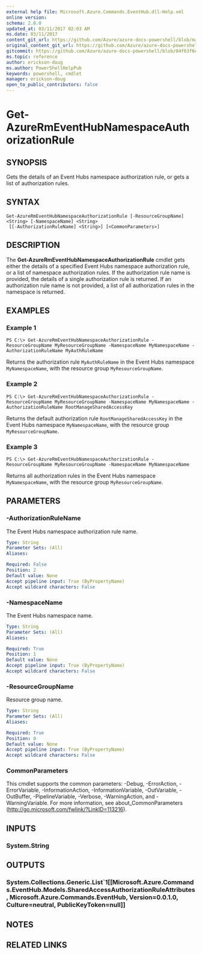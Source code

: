 ```yaml
---
external help file: Microsoft.Azure.Commands.EventHub.dll-Help.xml
online version:
schema: 2.0.0
updated_at: 03/11/2017 02:03 AM
ms.date: 03/11/2017
content_git_url: https://github.com/Azure/azure-docs-powershell/blob/master/azureps-cmdlets-docs/ResourceManager/AzureRM.EventHub/v0.1.0/Get-AzureRmEventHubNamespaceAuthorizationRule.md
original_content_git_url: https://github.com/Azure/azure-docs-powershell/blob/master/azureps-cmdlets-docs/ResourceManager/AzureRM.EventHub/v0.1.0/Get-AzureRmEventHubNamespaceAuthorizationRule.md
gitcommit: https://github.com/Azure/azure-docs-powershell/blob/04f63f6e685743ace2c57eb157574e34e8610b1c
ms.topic: reference
author: erickson-doug
ms.author: PowerShellHelpPub
keywords: powershell, cmdlet
manager: erickson-doug
open_to_public_contributors: false
---
```


# Get-AzureRmEventHubNamespaceAuthorizationRule

## SYNOPSIS
Gets the details of an Event Hubs namespace authorization rule, or gets a list of authorization rules.

## SYNTAX

```
Get-AzureRmEventHubNamespaceAuthorizationRule [-ResourceGroupName] <String> [-NamespaceName] <String>
 [[-AuthorizationRuleName] <String>] [<CommonParameters>]
```

## DESCRIPTION
The **Get-AzureRmEventHubNamespaceAuthorizationRule** cmdlet gets either the details of a specified Event Hubs namespace authorization rule, or a list of namespace authorization rules. If the authorization rule name is provided, the details of a single authorization rule is returned. If an authorization rule name is not provided, a list of all authorization rules in the namespace is returned.

## EXAMPLES

### Example 1
```
PS C:\> Get-AzureRmEventHubNamespaceAuthorizationRule -ResourceGroupName MyResourceGroupName -NamespaceName MyNamespaceName -AuthorizationRuleName MyAuthRuleName
```

Returns the authorization rule `MyAuthRuleName` in the Event Hubs namespace `MyNamespaceName`, with the resource group `MyResourceGroupName`.

### Example 2
```
PS C:\> Get-AzureRmEventHubNamespaceAuthorizationRule -ResourceGroupName MyResourceGroupName -NamespaceName MyNamespaceName -AuthorizationRuleName RootManageSharedAccessKey
```

Returns the default authorization rule `RootManageSharedAccessKey` in the Event Hubs namespace `MyNamespaceName`, with the resource group `MyResourceGroupName`.

### Example 3
```
PS C:\> Get-AzureRmEventHubNamespaceAuthorizationRule -ResourceGroupName MyResourceGroupName -NamespaceName MyNamespaceName
```

Returns all authorization rules in the Event Hubs namespace `MyNamespaceName`, with the resource group `MyResourceGroupName`.

## PARAMETERS

### -AuthorizationRuleName
The Event Hubs namespace authorization rule name.

```yaml
Type: String
Parameter Sets: (All)
Aliases: 

Required: False
Position: 2
Default value: None
Accept pipeline input: True (ByPropertyName)
Accept wildcard characters: False
```

### -NamespaceName
The Event Hubs namespace name.

```yaml
Type: String
Parameter Sets: (All)
Aliases: 

Required: True
Position: 1
Default value: None
Accept pipeline input: True (ByPropertyName)
Accept wildcard characters: False
```

### -ResourceGroupName
Resource group name.

```yaml
Type: String
Parameter Sets: (All)
Aliases: 

Required: True
Position: 0
Default value: None
Accept pipeline input: True (ByPropertyName)
Accept wildcard characters: False
```

### CommonParameters
This cmdlet supports the common parameters: -Debug, -ErrorAction, -ErrorVariable, -InformationAction, -InformationVariable, -OutVariable, -OutBuffer, -PipelineVariable, -Verbose, -WarningAction, and -WarningVariable. For more information, see about_CommonParameters (http://go.microsoft.com/fwlink/?LinkID=113216).

## INPUTS

### System.String

## OUTPUTS

### System.Collections.Generic.List`1[[Microsoft.Azure.Commands.EventHub.Models.SharedAccessAuthorizationRuleAttributes, Microsoft.Azure.Commands.EventHub, Version=0.0.1.0, Culture=neutral, PublicKeyToken=null]]

## NOTES

## RELATED LINKS

